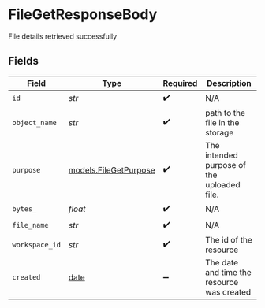 # FileGetResponseBody

File details retrieved successfully


## Fields

| Field                                                                | Type                                                                 | Required                                                             | Description                                                          |
| -------------------------------------------------------------------- | -------------------------------------------------------------------- | -------------------------------------------------------------------- | -------------------------------------------------------------------- |
| `id`                                                                 | *str*                                                                | :heavy_check_mark:                                                   | N/A                                                                  |
| `object_name`                                                        | *str*                                                                | :heavy_check_mark:                                                   | path to the file in the storage                                      |
| `purpose`                                                            | [models.FileGetPurpose](../models/filegetpurpose.md)                 | :heavy_check_mark:                                                   | The intended purpose of the uploaded file.                           |
| `bytes_`                                                             | *float*                                                              | :heavy_check_mark:                                                   | N/A                                                                  |
| `file_name`                                                          | *str*                                                                | :heavy_check_mark:                                                   | N/A                                                                  |
| `workspace_id`                                                       | *str*                                                                | :heavy_check_mark:                                                   | The id of the resource                                               |
| `created`                                                            | [date](https://docs.python.org/3/library/datetime.html#date-objects) | :heavy_minus_sign:                                                   | The date and time the resource was created                           |